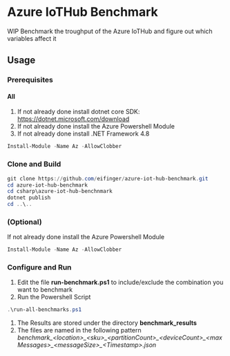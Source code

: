 # Azure IoTHub Benchmark

WIP Benchmark the troughput of the Azure IoTHub and figure out which variables affect it

## Usage

### Prerequisites

#### All

1. If not already done install dotnet core SDK: https://dotnet.microsoft.com/download
1. If not already done install the Azure Powershell Module
1. If not already done install .NET Framework 4.8

```powershell
Install-Module -Name Az -AllowClobber
```

### Clone and Build

```powershell
git clone https://github.com/eifinger/azure-iot-hub-benchmark.git
cd azure-iot-hub-benchmark
cd csharp\azure-iot-hub-benchnmark
dotnet publish
cd ..\..
```

### (Optional)

If not already done install the Azure Powershell Module

```powershell
Install-Module -Name Az -AllowClobber
```

### Configure and Run

1. Edit the file **run-benchmark.ps1** to include/exclude the combination you want to benchmark
1. Run the Powershell Script

```powershell
.\run-all-benchmarks.ps1
```

1. The Results are stored under the directory **benchmark_results**
1. The files are named in the following pattern *benchmark_\<location\>\_\<sku\>\_\<partitionCount\>\_\<deviceCount\>\_\<maxMessages\>\_\<messageSize\>\_\<Timestamp\>.json*